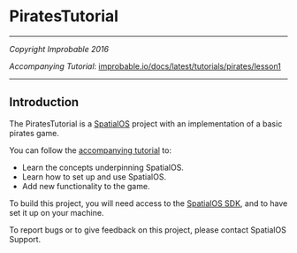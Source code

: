 # PiratesTutorial
---

*Copyright Improbable 2016*

*Accompanying Tutorial*: [improbable.io/docs/latest/tutorials/pirates/lesson1](https://improbable.io/docs/latest/tutorials/pirates/lesson1)

---

## Introduction

The PiratesTutorial is a [SpatialOS](https://improbable.io/) project with an implementation of a basic pirates game.

You can follow the [accompanying tutorial](https://improbable.io/docs/latest/tutorials/pirates/lesson1) to:
* Learn the concepts underpinning SpatialOS.
* Learn how to set up and use SpatialOS.
* Add new functionality to the game.

To build this project, you will need access to the [SpatialOS SDK](https://spatial.improbable.io/setup), and to have set it up on your machine.

To report bugs or to give feedback on this project, please contact SpatialOS Support.
